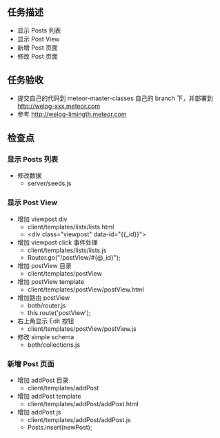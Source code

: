 ## 任务描述
* 显示 Posts 列表
* 显示 Post View
* 新增 Post 页面
* 修改 Post 页面

## 任务验收
* 提交自己的代码到 meteor-master-classes 自己的 branch 下，并部署到 http://welog-xxx.meteor.com
* 参考 http://welog-limingth.meteor.com

## 检查点 

### 显示 Posts 列表
* 修改数据
  - server/seeds.js

### 显示 Post View
* 增加 viewpost div
  - client/templates/lists/lists.html
  - \<div class="viewpost" data-id="{{_id}}"\>
* 增加 viewpost click 事件处理
  - client/templates/lists/lists.js
  - Router.go("/postView/#{@_id}");
* 增加 postView 目录
  - client/templates/postView
* 增加 postView template
  - client/templates/postView/postView.html
* 增加路由 postView
  - both/router.js
  - this.route('postView');
* 右上角显示 Edit 按钮
  - client/templates/postView/postView.js
* 修改 simple schema
  - both/collections.js

### 新增 Post 页面
* 增加 addPost 目录
  - client/templates/addPost
* 增加 addPost template
  - client/templates/addPost/addPost.html
* 增加 addPost js
  - client/templates/addPost/addPost.js
  - Posts.insert(newPost);
